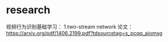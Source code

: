 # research
视频行为识别基础学习：
1.two-stream network
论文：https://arxiv.org/pdf/1406.2199.pdf?tdsourcetag=s_pcqq_aiomsg
